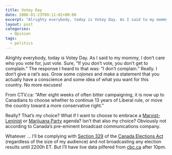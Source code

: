 ```yaml
---
title: Votey Day
date: 2006-01-23T09:11:02+00:00
excerpt: "Alrighty everybody, today is Votey Day. As I said to my mommy, I don't care who you vote for, just vote."
layout: post
categories:
  - Opinion
tags:
  - politics
---
```


Alrighty everybody, today is Votey Day. As I said to my mommy, I don&#8217;t care who you vote for, just vote. Sure, &#8220;If you don&#8217;t vote, you don&#8217;t get to complain.&#8221; The response I heard to that was: &#8220;I don&#8217;t complain.&#8221; Really. I don&#8217;t give a rat&#8217;s ass. Grow some _cojones_ and make a statement that you actually have a conscience and some idea of what you want for this country. No more excuses!

From CTV.ca: “After eight weeks of often bitter campaigning, it is now up to Canadians to choose whether to continue 13 years of Liberal rule, or move the country toward a more conservative right.”

Really? That&#8217;s my choice? What if I want to choose to embrace a [Marxist-Leninist](http://www.cpcml.ca/) or [Marijuana Party](http://www.marijuanaparty.ca/) agenda? Isn&#8217;t that also my choice? Obviously not according to Canada&#8217;s pre-eminent broadcast communications company.

Whatever &#8230; I&#8217;ll be complying with [Section 329](http://www.elections.ca/content.aspx?section=res&dir=loi/fel/cea&document=part16&lang=e#sec329) of the [Canada Elections Act](http://www.elections.ca/content.asp?section=loi&document=part16&dir=leg/fel/cea&lang=e&anchor=sec329&textonly=false) (regardless of the size of my audience) and not broadcasting any election results until 2200h ET. But I&#8217;ll have live data pilfered from [cbc.ca](http://www.cbc.ca/) after 10pm.
